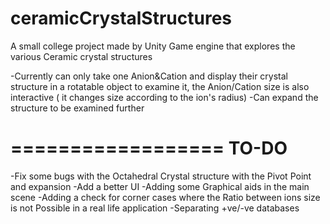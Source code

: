 # ceramicCrystalStructures
A small college project made by Unity Game engine that explores the various Ceramic crystal structures

-Currently can only take one Anion&Cation and display their crystal structure in a rotatable object to examine it, the Anion/Cation size is also interactive ( it changes size according to the ion's radius)
-Can expand the structure to be examined further



==================
TO-DO
==================
-Fix some bugs with the Octahedral Crystal structure with the Pivot Point and expansion
-Add a better UI
-Adding some Graphical aids in the main scene
-Adding a check for corner cases where the Ratio between ions size is not Possible in a real life application
-Separating +ve/-ve databases


